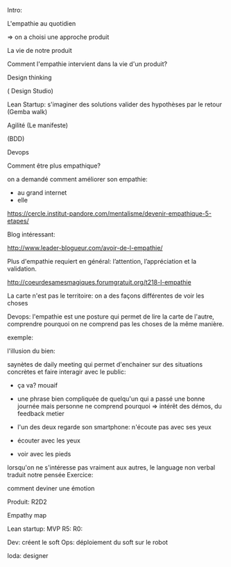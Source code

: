 
Intro:

L'empathie au quotidien


=> on a choisi une approche produit



La vie de notre produit


Comment l'empathie intervient dans la vie d'un produit?


Design thinking

( Design Studio) 

Lean Startup: s'imaginer des solutions valider des hypothèses par le retour
(Gemba walk)


Agilité (Le manifeste)

(BDD)

Devops



Comment être plus empathique?






on a demandé comment améliorer son empathie:
- au grand internet 
- elle

https://cercle.institut-pandore.com/mentalisme/devenir-empathique-5-etapes/



Blog intéressant:

http://www.leader-blogueur.com/avoir-de-l-empathie/

Plus d'empathie requiert en général:
l’attention, l’appréciation et la validation.


http://coeurdesamesmagiques.forumgratuit.org/t218-l-empathie


La carte n'est pas le territoire: on a des façons différentes de voir les choses

Devops: l'empathie est une posture qui permet de lire la carte de l'autre, comprendre pourquoi on ne comprend pas les choses de la même manière.

exemple:

l'illusion du bien: 


saynètes de daily meeting qui permet d'enchainer sur des situations concrètes et faire interagir avec le public:
- ça va? mouaif
- une phrase bien compliquée de quelqu'un qui a passé une bonne journée mais personne ne comprend pourquoi => intérêt des démos, du feedback metier
- l'un des deux regarde son smartphone: n'écoute pas avec ses yeux

- écouter avec les yeux
- voir avec les pieds


lorsqu'on ne s'intéresse pas vraiment aux autres, le language non verbal traduit notre pensée
Exercice:

comment deviner une émotion 




Produit: R2D2

Empathy map

Lean startup: MVP
R5: 
R0:

Dev: créent le soft 
Ops: déploiement du soft sur le robot

Ioda: designer
